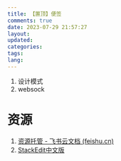 ```yaml
---
title: 【置顶】便签
comments: true
date: 2023-07-29 21:57:27
layout:
updated:
categories:
tags:
lang:
---
```

1. 设计模式
2. websock


# 资源

1. [⁡⁡⁡‬⁣‍⁣‍‍⁣⁤‍﻿‬⁢﻿⁢﻿‍⁢‌‌‍‌‌‬⁢‌‍⁣‍⁡‌⁡⁡‬﻿⁡⁣⁤⁢资源托管 - 飞书云文档 (feishu.cn)](https://regws02vdj.feishu.cn/docx/Cw8mdjHh2o4BGLxSIbhcOr9anJd)
2. [StackEdit中文版](https://stackedit.cn/app#)
